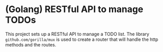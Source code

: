 (Golang) RESTful API to manage TODOs
===================================

This project sets up a RESTful API to manage a TODO list. The library `github.com/gorilla/mux` is used to create a router that will handle the http methods and the routes.